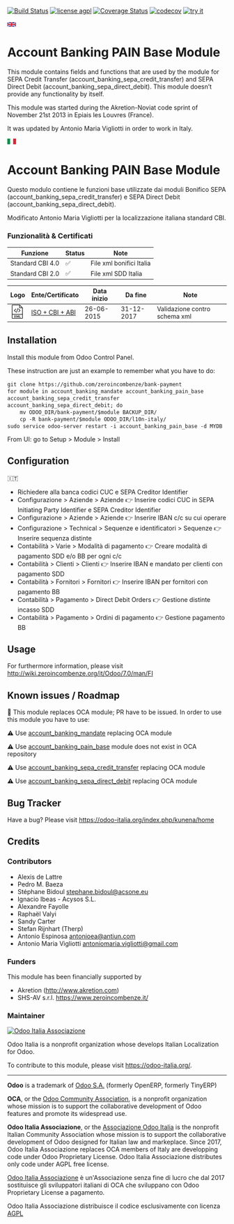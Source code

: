 [![Build Status](https://travis-ci.org/Odoo-Italia-Associazione/bank-payment.svg?branch=8.0)](https://travis-ci.org/Odoo-Italia-Associazione/bank-payment)
[![license agpl](https://img.shields.io/badge/licence-AGPL--3-blue.svg)](http://www.gnu.org/licenses/agpl-3.0.html)
[![Coverage Status](https://coveralls.io/repos/github/Odoo-Italia-Associazione/bank-payment/badge.svg?branch=8.0)](https://coveralls.io/github/Odoo-Italia-Associazione/bank-payment?branch=8.0)
[![codecov](https://codecov.io/gh/Odoo-Italia-Associazione/bank-payment/branch/8.0/graph/badge.svg)](https://codecov.io/gh/Odoo-Italia-Associazione/bank-payment/branch/8.0)
[![try it](http://www.zeroincombenze.it/wp-content/uploads/ci-ct/prd/button-try-it-8.svg)](http://erp8.zeroincombenze.it)


[![en](https://github.com/zeroincombenze/grymb/blob/master/flags/en_US.png)](https://www.facebook.com/groups/openerp.italia/)

Account Banking PAIN Base Module
================================

This module contains fields and functions that are used by the module for SEPA Credit Transfer (account_banking_sepa_credit_transfer) and SEPA Direct Debit (account_banking_sepa_direct_debit).
This module doesn’t provide any functionality by itself.

This module was started during the Akretion-Noviat code sprint of November 21st 2013 in Epiais les Louvres (France).

It was updated by Antonio Maria Vigliotti in order to work in Italy.


[![it](https://github.com/zeroincombenze/grymb/blob/master/flags/it_IT.png)](https://www.facebook.com/groups/openerp.italia/)

Account Banking PAIN Base Module
================================

Questo modulo contiene le funzioni base utilizzate dai moduli Bonifico SEPA (account_banking_sepa_credit_transfer) e SEPA Direct Debit (account_banking_sepa_direct_debit).

Modificato Antonio Maria Vigliotti per la localizzazione italiana standard CBI.


### Funzionalità & Certificati

Funzione | Status | Note
--- | --- | ---
Standard CBI 4.0 | :white_check_mark: | File xml bonifici Italia
Standard CBI 2.0 | :white_check_mark: | File xml SDD Italia


Logo | Ente/Certificato | Data inizio | Da fine | Note
--- | --- | --- | --- | ---
[![xml_schema](https://github.com/zeroincombenze/grymb/blob/master/certificates/iso/icons/xml-schema.png)](https://github.com/zeroincombenze/grymb/blob/master/certificates/iso/scope/xml-schema.md) | [ISO + CBI + ABI](http://www.cbi-org.eu/Engine/RAServePG.php/P/250210010307) | 26-06-2015 | 31-12-2017 | Validazione contro schema xml


Installation
------------

Install this module from Odoo Control Panel.

These instruction are just an example to remember what you have to do:

    git clone https://github.com/zeroincombenze/bank-payment
    for module in account_banking_mandate account_banking_pain_base account_banking_sepa_credit_transfer account_banking_sepa_direct_debit; do
        mv ODOO_DIR/bank-payment/$module BACKUP_DIR/
        cp -R bank-payment/$module ODOO_DIR/l10n-italy/
    sudo service odoo-server restart -i account_banking_pain_base -d MYDB

From UI: go to Setup > Module > Install



Configuration
-------------

:it:

* Richiedere alla banca codici CUC e SEPA Creditor Identifier
* Configurazione > Aziende > Aziende :point_right: Inserire codici CUC in SEPA Initiating Party Identifier e SEPA Creditor Identifier
* Configurazione > Aziende > Aziende :point_right: Inserire IBAN c/c su cui operare
* Configurazione > Technical > Sequenze e identificatori > Sequenze :point_right: Inserire sequenza distinte
* Contabilità > Varie > Modalità di pagamento :point_right: Creare modalità di pagamento SDD e/o BB per ogni c/c
* Contabilità > Clienti > Clienti :point_right: Inserire IBAN e mandato per clienti con pagamento SDD
* Contabilità > Fornitori > Fornitori :point_right: Inserire IBAN per fornitori con pagamento BB
* Contabilità > Pagamento > Direct Debit Orders :point_right: Gestione distinte incasso SDD
* Contabilità > Pagamento > Ordini di pagamento :point_right: Gestione pagamento BB


Usage
-----


For furthermore information, please visit http://wiki.zeroincombenze.org/it/Odoo/7.0/man/FI



Known issues / Roadmap
----------------------

:ticket: This module replaces OCA module; PR have to be issued.
In order to use this module you have to use:

:warning: Use [account_banking_mandate](account_banking_mandate/) replacing OCA module

:warning: Use [account_banking_pain_base](account_banking_pain_base/) module does not exist in OCA repository

:warning: Use [account_banking_sepa_credit_transfer](account_banking_sepa_credit_transfer/) replacing OCA module

:warning: Use [account_banking_sepa_direct_debit](account_banking_sepa_direct_debit/) replacing OCA module


Bug Tracker
-----------

Have a bug? Please visit https://odoo-italia.org/index.php/kunena/home


Credits
-------

### Contributors

* Alexis de Lattre
* Pedro M. Baeza
* Stéphane Bidoul <stephane.bidoul@acsone.eu>
* Ignacio Ibeas - Acysos S.L.
* Alexandre Fayolle
* Raphaël Valyi
* Sandy Carter
* Stefan Rijnhart (Therp)
* Antonio Espinosa <antonioea@antiun.com>
* Antonio Maria Vigliotti <antoniomaria.vigliotti@gmail.com>

### Funders

This module has been financially supported by

* Akretion (http://www.akretion.com)
* SHS-AV s.r.l. <https://www.zeroincombenze.it/>

### Maintainer

[![Odoo Italia Associazione](https://www.odoo-italia.org/images/Immagini/Odoo%20Italia%20-%20126x56.png)](https://odoo-italia.org)

Odoo Italia is a nonprofit organization whose develops Italian Localization for
Odoo.

To contribute to this module, please visit <https://odoo-italia.org/>.

[//]: # (copyright)

----

**Odoo** is a trademark of [Odoo S.A.](https://www.odoo.com/) (formerly OpenERP, formerly TinyERP)

**OCA**, or the [Odoo Community Association](http://odoo-community.org/), is a nonprofit organization whose
mission is to support the collaborative development of Odoo features and
promote its widespread use.

**Odoo Italia Associazione**, or the [Associazione Odoo Italia](https://www.odoo-italia.org/)
is the nonprofit Italian Community Association whose mission
is to support the collaborative development of Odoo designed for Italian law and markeplace.
Since 2017, Odoo Italia Associazione replaces OCA members of Italy are developping code under Odoo Proprietary License.
Odoo Italia Associazione distributes only code under AGPL free license.

[Odoo Italia Associazione](https://www.odoo-italia.org/) è un'Associazione senza fine di lucro
che dal 2017 sostituisce gli sviluppatori italiani di OCA che sviluppano
con Odoo Proprietary License a pagamento.

Odoo Italia Associazione distribuisce il codice esclusivamente con licenza [AGPL](http://www.gnu.org/licenses/agpl-3.0.html)

[//]: # (end copyright)

[//]: # (addons)

[//]: # (end addons)

